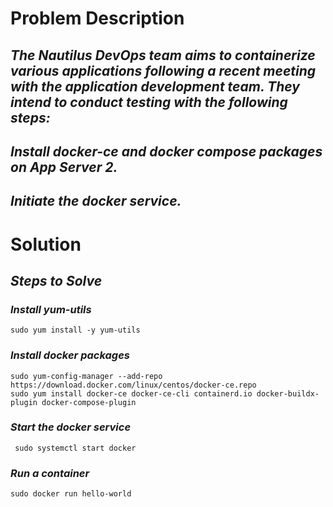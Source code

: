 
# Problem Description

## *The Nautilus DevOps team aims to containerize various applications following a recent meeting with the application development team. They intend to conduct testing with the following steps:*

## *Install docker-ce and docker compose packages on App Server 2.*

## *Initiate the docker service.*

# Solution

## *Steps to Solve*

### *Install yum-utils*

```shell
sudo yum install -y yum-utils
```

### *Install docker packages*

```shell
sudo yum-config-manager --add-repo https://download.docker.com/linux/centos/docker-ce.repo
sudo yum install docker-ce docker-ce-cli containerd.io docker-buildx-plugin docker-compose-plugin
```

### *Start the docker service*

```shell
 sudo systemctl start docker
 ```

### *Run a container*

```shell
sudo docker run hello-world
```
